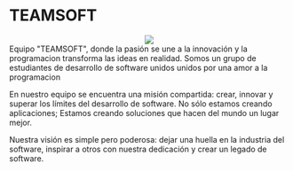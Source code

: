 # TEAMSOFT
<div style="text-align: center;">
	<img src="[https://res.cloudinary.com/dpjtl8zu1/image/upload/v1696370295/LOGO_cmmin8.png](https://i.postimg.cc/7DJrT5bf/11.png)">
</div>
Equipo "TEAMSOFT", donde la pasión se une a la innovación y la programacion transforma
las ideas en realidad. Somos un grupo de estudiantes de desarrollo de software unidos unidos por una amor a la
programacion

En nuestro equipo se encuentra una misión compartida: crear, innovar y superar los límites del 
desarrollo de software. No sólo estamos creando aplicaciones; Estamos creando soluciones que hacen del mundo un lugar mejor.

Nuestra visión es simple pero poderosa: dejar una huella en la industria del software, inspirar 
a otros con nuestra dedicación y crear un legado de software.
